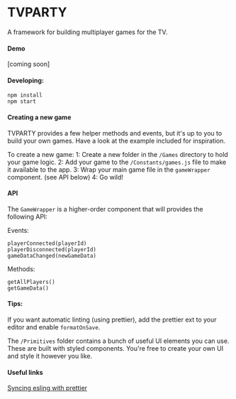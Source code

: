 # TVPARTY
A framework for building multiplayer games for the TV.

#### Demo
[coming soon]

#### Developing:
```
npm install
npm start
```

#### Creating a new game
TVPARTY provides a few helper methods and events, but it's up to you to build your own games. Have a look at the example included for inspiration.

To create a new game:
1: Create a new folder in the `/Games` directory to hold your game logic.
2: Add your game to the `/Constants/games.js` file to make it available to the app.
3: Wrap your main game file in the `gameWrapper` component. (see API below)
4: Go wild!

#### API

The `GameWrapper` is a higher-order component that will provides the following API:

Events:
```
playerConnected(playerId)
playerDisconnected(playerId)
gameDataChanged(newGameData)
```

Methods:
```
getAllPlayers()
getGameData()
```

#### Tips:
If you want automatic linting (using prettier), add the prettier ext to your editor and enable `formatOnSave`.

The `/Primitives` folder contains a bunch of useful UI elements you can use. These are built with styled components. You're free to create your own UI and style it however you like.

#### Useful links
[Syncing esling with prettier](https://howtoember.wordpress.com/2017/04/20/syncing-eslint-with-prettier/)